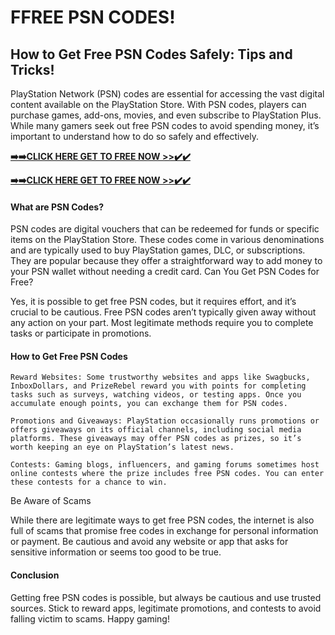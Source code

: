 # FFREE PSN CODES!

## How to Get Free PSN Codes Safely: Tips and Tricks!

PlayStation Network (PSN) codes are essential for accessing the vast digital content available on the PlayStation Store. With PSN codes, players can purchase games, add-ons, movies, and even subscribe to PlayStation Plus. While many gamers seek out free PSN codes to avoid spending money, it’s important to understand how to do so safely and effectively.

[**➡️➡️CLICK HERE GET TO FREE NOW >>✔️✔️**](https://free24.raj-solution.com/psn-codes)

[**➡️➡️CLICK HERE GET TO FREE NOW >>✔️✔️**](https://free24.raj-solution.com/psn-codes)

#### What are PSN Codes?

PSN codes are digital vouchers that can be redeemed for funds or specific items on the PlayStation Store. These codes come in various denominations and are typically used to buy PlayStation games, DLC, or subscriptions. They are popular because they offer a straightforward way to add money to your PSN wallet without needing a credit card.
Can You Get PSN Codes for Free?

Yes, it is possible to get free PSN codes, but it requires effort, and it’s crucial to be cautious. Free PSN codes aren’t typically given away without any action on your part. Most legitimate methods require you to complete tasks or participate in promotions.

#### How to Get Free PSN Codes

    Reward Websites: Some trustworthy websites and apps like Swagbucks, InboxDollars, and PrizeRebel reward you with points for completing tasks such as surveys, watching videos, or testing apps. Once you accumulate enough points, you can exchange them for PSN codes.

    Promotions and Giveaways: PlayStation occasionally runs promotions or offers giveaways on its official channels, including social media platforms. These giveaways may offer PSN codes as prizes, so it’s worth keeping an eye on PlayStation’s latest news.

    Contests: Gaming blogs, influencers, and gaming forums sometimes host online contests where the prize includes free PSN codes. You can enter these contests for a chance to win.

Be Aware of Scams

While there are legitimate ways to get free PSN codes, the internet is also full of scams that promise free codes in exchange for personal information or payment. Be cautious and avoid any website or app that asks for sensitive information or seems too good to be true.

#### Conclusion

Getting free PSN codes is possible, but always be cautious and use trusted sources. Stick to reward apps, legitimate promotions, and contests to avoid falling victim to scams. Happy gaming!
